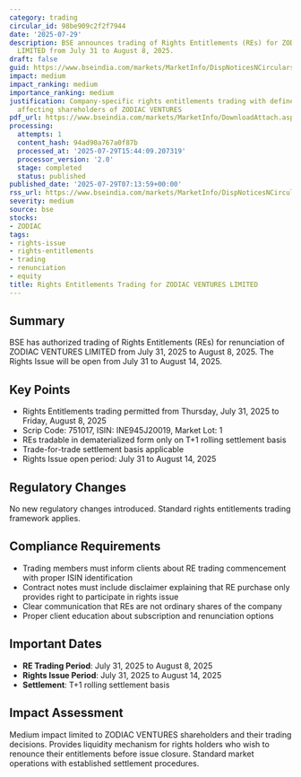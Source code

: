 ```yaml
---
category: trading
circular_id: 98be909c2f2f7944
date: '2025-07-29'
description: BSE announces trading of Rights Entitlements (REs) for ZODIAC VENTURES
  LIMITED from July 31 to August 8, 2025.
draft: false
guid: https://www.bseindia.com/markets/MarketInfo/DispNoticesNCirculars.aspx?Noticeid={49715466-9A31-4B9D-918E-DE3E707E6E06}&noticeno=20250729-5&dt=07/29/2025&icount=5&totcount=66&flag=0
impact: medium
impact_ranking: medium
importance_ranking: medium
justification: Company-specific rights entitlements trading with defined timeframes
  affecting shareholders of ZODIAC VENTURES
pdf_url: https://www.bseindia.com/markets/MarketInfo/DownloadAttach.aspx?id=20250729-5&attachedId=
processing:
  attempts: 1
  content_hash: 94ad90a767a0f87b
  processed_at: '2025-07-29T15:44:09.207319'
  processor_version: '2.0'
  stage: completed
  status: published
published_date: '2025-07-29T07:13:59+00:00'
rss_url: https://www.bseindia.com/markets/MarketInfo/DispNoticesNCirculars.aspx?Noticeid={49715466-9A31-4B9D-918E-DE3E707E6E06}&noticeno=20250729-5&dt=07/29/2025&icount=5&totcount=66&flag=0
severity: medium
source: bse
stocks:
- ZODIAC
tags:
- rights-issue
- rights-entitlements
- trading
- renunciation
- equity
title: Rights Entitlements Trading for ZODIAC VENTURES LIMITED
---
```


## Summary

BSE has authorized trading of Rights Entitlements (REs) for renunciation of ZODIAC VENTURES LIMITED from July 31, 2025 to August 8, 2025. The Rights Issue will be open from July 31 to August 14, 2025.

## Key Points

- Rights Entitlements trading permitted from Thursday, July 31, 2025 to Friday, August 8, 2025
- Scrip Code: 751017, ISIN: INE945J20019, Market Lot: 1
- REs tradable in dematerialized form only on T+1 rolling settlement basis
- Trade-for-trade settlement basis applicable
- Rights Issue open period: July 31 to August 14, 2025

## Regulatory Changes

No new regulatory changes introduced. Standard rights entitlements trading framework applies.

## Compliance Requirements

- Trading members must inform clients about RE trading commencement with proper ISIN identification
- Contract notes must include disclaimer explaining that RE purchase only provides right to participate in rights issue
- Clear communication that REs are not ordinary shares of the company
- Proper client education about subscription and renunciation options

## Important Dates

- **RE Trading Period**: July 31, 2025 to August 8, 2025
- **Rights Issue Period**: July 31, 2025 to August 14, 2025
- **Settlement**: T+1 rolling settlement basis

## Impact Assessment

Medium impact limited to ZODIAC VENTURES shareholders and their trading decisions. Provides liquidity mechanism for rights holders who wish to renounce their entitlements before issue closure. Standard market operations with established settlement procedures.
